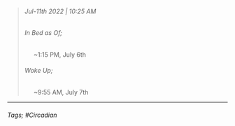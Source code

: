 >###### Jul-11th 2022 | 10:25 AM
>###### In Bed as Of;
> $\quad$ ~1:15 PM, July 6th
>###### Woke Up;
> $\quad$ ~9:55 AM, July 7th
> <br>

--- 

###### Tags; #Circadian